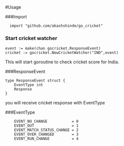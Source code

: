 #Usage

###Import 
```
  import "github.com/akashshinde/go_cricket"
```

### Start cricket watcher
```$xslt
event := make(chan gocricket.ResponseEvent)
cricket := gocricket.NewCricketWatcher("IND",event)

```
This will start goroutine to check cricket score for India.

###ResponseEvent
```$xslt
type ResponseEvent struct {
    EventType int
    Response
}
```

you will receive cricket response with EventType

###EventType
```$xslt
	EVENT_NO_CHANGE           = 0
	EVENT_OUT                 = 1
	EVENT_MATCH_STATUS_CHANGE = 2
	EVENT_OVER_CHANGED        = 3
	EVENT_RUN_CHANGE          = 4
```
